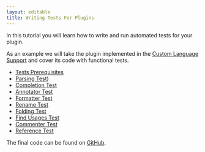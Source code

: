 ```yaml
---
layout: editable
title: Writing Tests For Plugins
---
```



In this tutorial you will learn how to write and run automated tests for your plugin.

As an example we will take the plugin implemented in the
[Custom Language Support](cls_tutorial.html)
and cover its code with functional tests.

*  [Tests Prerequisites](tests_prerequisites.html)
*  [Parsing Test](parsing_test.html))
*  [Completion Test](completion_test.html)
*  [Annotator Test](annotator_test.html)
*  [Formatter Test](formatter_test.html)
*  [Rename Test](rename_test.html)
*  [Folding Test](folding_test.html)
*  [Find Usages Test](find_usages_test.html)
*  [Commenter Test](commenter_test.html)
*  [Reference Test](reference_test.html)

The final code can be found on [GitHub](http://github.com/cheptsov/SimplePlugin).